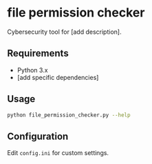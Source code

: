 # file permission checker
Cybersecurity tool for [add description].

## Requirements
- Python 3.x
- [add specific dependencies]

## Usage
```bash
python file_permission_checker.py --help
```

## Configuration
Edit `config.ini` for custom settings.
